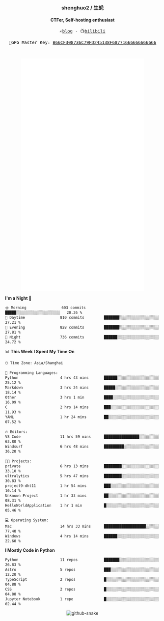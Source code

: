 <h3 align="center"> shenghuo2 / 生蚝 </h3>
<h4 align="center" >CTFer, Self-hosting enthusiast</h3>


<p align="center">
  <samp>
    ✍️<a href="https://blog.shenghuo2.top/">blog</a> -
    📺<a href="https://space.bilibili.com/85894935">bilibili</a>
  </samp>
</p>
<p align="center">
  <samp>
     🔐GPG Master Key: <a align="center" href="https://github.com/shenghuo2.gpg">B66CF308736C79FD245138F68771666666666666</a>
  </samp>
</p>
<br>
<p align="center">
  <a href="https://github.com/shenghuo2">
    <img width="400" align="top" src="https://github.com/shenghuo2/shenghuo2/blob/main/metrics.left.svg" />
  </a>
  <a href="https://github.com/shenghuo2">
    <img width="400" align="top" src="https://github.com/shenghuo2/shenghuo2/blob/main/metrics.right.svg" />
  </a>
</p>


<!--START_SECTION:waka-->
**I'm a Night 🦉** 

```text
🌞 Morning                603 commits         █████░░░░░░░░░░░░░░░░░░░░   20.26 % 
🌆 Daytime                810 commits         ███████░░░░░░░░░░░░░░░░░░   27.21 % 
🌃 Evening                828 commits         ███████░░░░░░░░░░░░░░░░░░   27.81 % 
🌙 Night                  736 commits         ██████░░░░░░░░░░░░░░░░░░░   24.72 % 
```


📊 **This Week I Spent My Time On** 

```text
🕑︎ Time Zone: Asia/Shanghai

💬 Programming Languages: 
Python                   4 hrs 43 mins       ██████░░░░░░░░░░░░░░░░░░░   25.12 % 
Markdown                 3 hrs 24 mins       █████░░░░░░░░░░░░░░░░░░░░   18.14 % 
Other                    3 hrs 1 min         ████░░░░░░░░░░░░░░░░░░░░░   16.09 % 
C                        2 hrs 14 mins       ███░░░░░░░░░░░░░░░░░░░░░░   11.93 % 
YAML                     1 hr 24 mins        ██░░░░░░░░░░░░░░░░░░░░░░░   07.52 % 

🔥 Editors: 
VS Code                  11 hrs 59 mins      ████████████████░░░░░░░░░   63.80 % 
Windsurf                 6 hrs 48 mins       █████████░░░░░░░░░░░░░░░░   36.20 % 

🐱‍💻 Projects: 
private                  6 hrs 13 mins       ████████░░░░░░░░░░░░░░░░░   33.10 % 
ultralytics              5 hrs 47 mins       ████████░░░░░░░░░░░░░░░░░   30.83 % 
project9-dht11           1 hr 54 mins        ███░░░░░░░░░░░░░░░░░░░░░░   10.14 % 
Unknown Project          1 hr 33 mins        ██░░░░░░░░░░░░░░░░░░░░░░░   08.31 % 
HelloWorldApplication    1 hr 1 min          █░░░░░░░░░░░░░░░░░░░░░░░░   05.46 % 

💻 Operating System: 
Mac                      14 hrs 33 mins      ███████████████████░░░░░░   77.40 % 
Windows                  4 hrs 14 mins       ██████░░░░░░░░░░░░░░░░░░░   22.60 % 
```

**I Mostly Code in Python** 

```text
Python                   11 repos            ███████░░░░░░░░░░░░░░░░░░   26.83 % 
Astro                    5 repos             ███░░░░░░░░░░░░░░░░░░░░░░   12.20 % 
TypeScript               2 repos             █░░░░░░░░░░░░░░░░░░░░░░░░   04.88 % 
CSS                      2 repos             █░░░░░░░░░░░░░░░░░░░░░░░░   04.88 % 
Jupyter Notebook         1 repo              █░░░░░░░░░░░░░░░░░░░░░░░░   02.44 % 
```




<!--END_SECTION:waka-->


<div align="center">
  <picture>
    <source media="(prefers-color-scheme: dark)" srcset="https://gist.githubusercontent.com/shenghuo2/bfce20b14ab0484cef03bae6e60e0b3a/raw/github-snake-dark.svg" />
    <source media="(prefers-color-scheme: light)" srcset="https://gist.githubusercontent.com/shenghuo2/bfce20b14ab0484cef03bae6e60e0b3a/raw/github-snake.svg" />
    <img alt="github-snake" src="https://gist.githubusercontent.com/shenghuo2/bfce20b14ab0484cef03bae6e60e0b3a/raw/github-snake.svg" />
  </picture>
</div>

<!--
**shenghuo2/shenghuo2** is a ✨ _special_ ✨ repository because its `README.md` (this file) appears on your GitHub profile.

Here are some ideas to get you started:

- 🔭 I’m currently working on ...
- 🌱 I’m currently learning ...
- 👯 I’m looking to collaborate on ...
- 🤔 I’m looking for help with ...
- 💬 Ask me about ...
- 📫 How to reach me: ...
- 😄 Pronouns: ...
- ⚡ Fun fact: ...
-->
